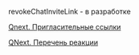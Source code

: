 
revokeChatInviteLink - в разработке





[Qnext. Пригласительные ссылки](/ph/QNext-admin-inviteLink-about-09-25)

[QNext. Перечень реакции](/ph/QNext-admin-reaction-about-05-01)